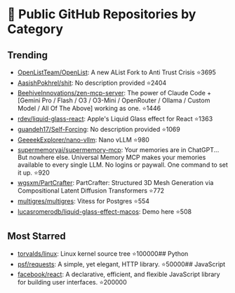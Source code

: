 # 🚀 Public GitHub Repositories by Category

## Trending
- [OpenListTeam/OpenList](https://github.com/OpenListTeam/OpenList): A new AList Fork to Anti Trust Crisis ⭐3695
- [AasishPokhrel/shit](https://github.com/AasishPokhrel/shit): No description provided ⭐2404
- [BeehiveInnovations/zen-mcp-server](https://github.com/BeehiveInnovations/zen-mcp-server): The power of Claude Code + [Gemini Pro / Flash / O3 / O3-Mini / OpenRouter / Ollama / Custom Model / All Of The Above] working as one. ⭐1446
- [rdev/liquid-glass-react](https://github.com/rdev/liquid-glass-react): Apple's Liquid Glass effect for React ⭐1363
- [guandeh17/Self-Forcing](https://github.com/guandeh17/Self-Forcing): No description provided ⭐1069
- [GeeeekExplorer/nano-vllm](https://github.com/GeeeekExplorer/nano-vllm): Nano vLLM ⭐980
- [supermemoryai/supermemory-mcp](https://github.com/supermemoryai/supermemory-mcp): Your memories are in ChatGPT... But nowhere else. Universal Memory MCP makes your memories available to every single LLM. No logins or paywall. One command to set it up. ⭐920
- [wgsxm/PartCrafter](https://github.com/wgsxm/PartCrafter): PartCrafter: Structured 3D Mesh Generation via Compositional Latent Diffusion Transformers ⭐772
- [multigres/multigres](https://github.com/multigres/multigres): Vitess for Postgres ⭐554
- [lucasromerodb/liquid-glass-effect-macos](https://github.com/lucasromerodb/liquid-glass-effect-macos): Demo here ⭐508

## Most Starred
- [torvalds/linux](https://github.com/torvalds/linux): Linux kernel source tree ⭐100000## Python
- [psf/requests](https://github.com/psf/requests): A simple, yet elegant, HTTP library. ⭐50000## JavaScript
- [facebook/react](https://github.com/facebook/react): A declarative, efficient, and flexible JavaScript library for building user interfaces. ⭐200000
